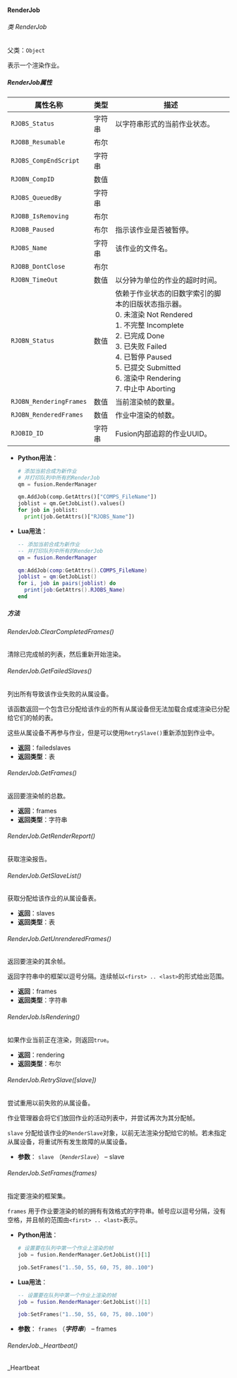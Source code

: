 #### RenderJob

###### 类 RenderJob

父类：`Object`

表示一个渲染作业。

##### RenderJob属性

| 属性名称                | 类型   | 描述                                                         |
| ----------------------- | ------ | ------------------------------------------------------------ |
| `RJOBS_Status`          | 字符串 | 以字符串形式的当前作业状态。                                 |
| `RJOBB_Resumable`       | 布尔   |                                                              |
| `RJOBS_CompEndScript`   | 字符串 |                                                              |
| `RJOBN_CompID`          | 数值   |                                                              |
| `RJOBS_QueuedBy`        | 字符串 |                                                              |
| `RJOBB_IsRemoving`      | 布尔   |                                                              |
| `RJOBB_Paused`          | 布尔   | 指示该作业是否被暂停。                                       |
| `RJOBS_Name`            | 字符串 | 该作业的文件名。                                             |
| `RJOBB_DontClose`       | 布尔   |                                                              |
| `RJOBN_TimeOut`         | 数值   | 以分钟为单位的作业的超时时间。                               |
| `RJOBN_Status`          | 数值   | 依赖于作业状态的旧数字索引的脚本的旧版状态指示器。<br />0. 未渲染 Not Rendered<br/>1. 不完整 Incomplete<br/>2. 已完成 Done<br/>3. 已失败 Failed<br/>4. 已暂停 Paused<br/>5. 已提交 Submitted<br/>6. 渲染中 Rendering<br/>7. 中止中 Aborting |
| `RJOBN_RenderingFrames` | 数值   | 当前渲染帧的数量。                                           |
| `RJOBN_RenderedFrames`  | 数值   | 作业中渲染的帧数。                                           |
| `RJOBID_ID`             | 字符串 | Fusion内部追踪的作业UUID。                                   |

- <b>Python用法</b>：

  ```python
  # 添加当前合成为新作业
  # 并打印队列中所有的RenderJob
  qm = fusion.RenderManager
  
  qm.AddJob(comp.GetAttrs()["COMPS_FileName"])
  joblist = qm.GetJobList().values()
  for job in joblist:
  	print(job.GetAttrs()["RJOBS_Name"])
  ```

- <b>Lua用法</b>：

  ```lua
  -- 添加当前合成为新作业
  -- 并打印队列中所有的RenderJob
  qm = fusion.RenderManager
  
  qm:AddJob(comp:GetAttrs().COMPS_FileName)
  joblist = qm:GetJobList()
  for i, job in pairs(joblist) do
  	print(job:GetAttrs().RJOBS_Name)
  end
  ```

##### 方法

###### RenderJob.ClearCompletedFrames()

清除已完成帧的列表，然后重新开始渲染。

###### RenderJob.GetFailedSlaves()

列出所有导致该作业失败的从属设备。

该函数返回一个包含已分配给该作业的所有从属设备但无法加载合成或渲染已分配给它们的帧的表。

这些从属设备不再参与作业，但是可以使用`RetrySlave()`重新添加到作业中。

- <b>返回</b>：failedslaves
- <b>返回类型</b>：表

###### RenderJob.GetFrames()

返回要渲染帧的总数。

- <b>返回</b>：frames
- <b>返回类型</b>：字符串

###### RenderJob.GetRenderReport()

获取渲染报告。

###### RenderJob.GetSlaveList()

获取分配给该作业的从属设备表。

- <b>返回</b>：slaves
- <b>返回类型</b>：表

###### RenderJob.GetUnrenderedFrames()

返回要渲染的其余帧。

返回字符串中的框架以逗号分隔。连续帧以`<first> .. <last>`的形式给出范围。

- <b>返回</b>：frames
- <b>返回类型</b>：字符串

###### RenderJob.IsRendering()

如果作业当前正在渲染，则返回`true`。

- <b>返回</b>：rendering
- <b>返回类型</b>：布尔

###### RenderJob.RetrySlave([*slave*])

尝试重用以前失败的从属设备。

作业管理器会将它们放回作业的活动列表中，并尝试再次为其分配帧。

`slave` 分配给该作业的`RenderSlave`对象，以前无法渲染分配给它的帧。若未指定从属设备，将重试所有发生故障的从属设备。

- <b>参数</b>：
  `slave` （*`RenderSlave`*） – slave

###### RenderJob.SetFrames(*frames*)

指定要渲染的框架集。

`frames` 用于作业要渲染的帧的拥有有效格式的字符串。帧号应以逗号分隔，没有空格，并且帧的范围由`<first> .. <last>`表示。

- <b>Python用法</b>：

  ```python
  # 设置要在队列中第一个作业上渲染的帧
  job = fusion.RenderManager.GetJobList()[1]
  
  job.SetFrames("1..50, 55, 60, 75, 80..100")
  ```

- <b>Lua用法</b>：

  ```lua
  -- 设置要在队列中第一个作业上渲染的帧
  job = fusion.RenderManager:GetJobList()[1]
  
  job:SetFrames("1..50, 55, 60, 75, 80..100")
  ```

- <b>参数</b>：
  `frames` （***字符串***） – frames

###### RenderJob._Heartbeat()

_Heartbeat